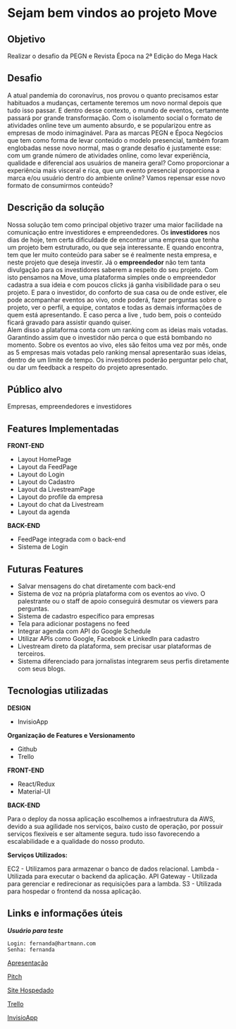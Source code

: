 # Sejam bem vindos ao projeto Move

## Objetivo
Realizar o desafio da PEGN e Revista Época na 2ª Edição do Mega Hack

## Desafio
A atual pandemia do coronavírus, nos provou o quanto precisamos estar habituados a mudanças, certamente teremos um novo normal depois que tudo isso passar. E dentro desse contexto, o mundo de eventos, certamente passará por grande transformação. Com o isolamento social o formato de atividades online teve um aumento absurdo, e se popularizou entre as empresas de modo inimaginável.
Para as marcas PEGN e Época Negócios que tem como forma de levar conteúdo o modelo presencial, também foram englobadas nesse novo normal, mas o grande desafio é justamente esse: com um grande número de atividades online, como levar experiência, qualidade e diferencial aos usuários de maneira geral?
Como proporcionar a experiência mais visceral e rica, que um evento presencial proporciona a marca e/ou usuário dentro do ambiente online?
Vamos repensar esse novo formato de consumirmos conteúdo?

## Descrição da solução
Nossa solução tem como principal objetivo trazer uma maior facilidade na comunicação entre investidores e empreendedores. 
Os **investidores** nos dias de hoje, tem certa dificuldade de encontrar uma empresa que tenha um projeto bem estruturado, ou que seja interessante. E quando encontra, tem que ler muito conteúdo para saber se é realmente nesta empresa, e neste projeto que deseja investir. 
Já o **empreendedor** não tem tanta divulgação para os investidores saberem a respeito do seu projeto.
Com isto pensamos na Move, uma plataforma simples onde o empreendedor cadastra a sua ideia e com poucos clicks já ganha visibilidade para o seu projeto.
E para o investidor, do conforto de sua casa ou de onde estiver, ele pode acompanhar eventos ao vivo, onde poderá, fazer perguntas sobre o projeto, ver o perfil, a equipe, contatos e todas as demais informações de quem está apresentando. E caso perca a live , tudo bem, pois o conteúdo ficará gravado para assistir quando quiser.  
Alem disso a plataforma conta com um ranking com as ideias mais votadas. Garantindo assim que o investidor não perca o que está bombando no momento.
Sobre os eventos ao vivo, eles são feitos uma vez por mês, onde as 5 empresas mais votadas pelo ranking mensal apresentarão suas ideias, dentro de um limite de tempo. Os investidores poderão perguntar pelo chat, ou dar um feedback a respeito do projeto apresentado.

## Público alvo
Empresas, empreendedores e investidores

## Features Implementadas

**FRONT-END**
 - Layout HomePage
 - Layout da FeedPage
 - Layout do Login
 - Layout do Cadastro
 - Layout da LivestreamPage
 - Layout do profile da empresa
 - Layout do chat da Livestream
 - Layout da agenda

**BACK-END** 
 - FeedPage integrada com o back-end
 - Sistema de Login

## Futuras Features

 - Salvar mensagens do chat diretamente com back-end
 - Sistema de voz na própria plataforma com os eventos ao vivo. O palestrante ou o staff de apoio conseguirá desmutar os viewers para perguntas.
 - Sistema de cadastro específico para empresas
 - Tela para adicionar postagens no feed
 - Integrar agenda com API do Google Schedule
 - Utilizar APIs como Google, Facebook e LinkedIn para cadastro
 - Livestream direto da plataforma, sem precisar usar plataformas de terceiros.
 - Sistema diferenciado para jornalistas integrarem seus perfis diretamente com seus blogs.

## Tecnologias utilizadas
**DESIGN**

 - InvisioApp

**Organização de Features e Versionamento**

 - Github
 - Trello

**FRONT-END**

 - React/Redux
 - Material-UI

**BACK-END**

Para o deploy da nossa aplicação escolhemos a infraestrutura da AWS, devido a sua agilidade nos serviços, baixo custo de operação, por possuir serviços flexiveis e ser altamente segura. tudo isso favorecendo a escalabilidade e a qualidade do nosso produto.

**Serviços Utilizados:**

EC2 - Utilizamos para armazenar o banco de dados relacional.
Lambda - Utilizada para executar o backend da aplicação.
API Gateway - Utilizada para gerenciar e redirecionar as requisições para a lambda.
S3 - Utilizada para hospedar o frontend da nossa aplicação.

## Links e informações úteis

***Usuário para teste***
```
Login: fernanda@hartmann.com
Senha: fernanda
```

[Apresentação](https://drive.google.com/file/d/1S6D87BA-l5k4de0NVxO6rok4O8SlzncF/view?usp=sharing)

[Pitch](https://youtu.be/Fx6QeuSnYYU)

[Site Hospedado](http://pegn.s3-website-us-east-1.amazonaws.com)

[Trello](https://trello.com/b/Ldo0iXyx/pegn)

[InvisioApp](https://diogogaspar462897.invisionapp.com/board/Mockup------Layout-ck9og55lh01wy17vj240vste5?v=Byt5WyH2piftRaSXbfQA5A%3D%3D&linkshare=urlcopied)

